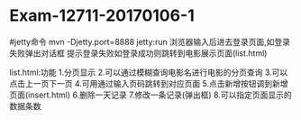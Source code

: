 # Exam-12711-20170106-1

#jetty命令 mvn -Djetty.port=8888 jetty:run
浏览器输入后进去登录页面,如登录失败弹出对话框 提示登录失败如登录成功则跳转到电影展示页面(list.html)


list.html:功能
     1.分页显示
     2.可以通过模糊查询电影名进行电影的分页查询
     3.可以点击上一页下一页
     4.可用通过输入页码跳转到对应页面
     5.点击新增按钮调到新增页面(insert.html)
     6.删除一天记录
     7.修改一条记录(弹出框)
     8.可以指定页面显示的数据条数
     
     
     
     
